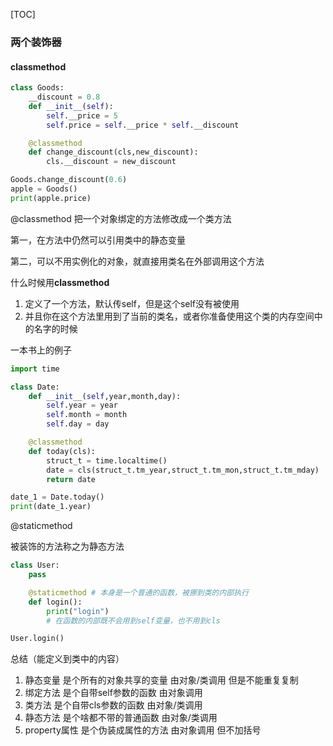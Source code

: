 [TOC]



### 两个装饰器

#### classmethod

```python
class Goods:
    __discount = 0.8
    def __init__(self):
        self.__price = 5
        self.price = self.__price * self.__discount

    @classmethod
    def change_discount(cls,new_discount):
        cls.__discount = new_discount

Goods.change_discount(0.6)
apple = Goods()
print(apple.price)

```

@classmethod 把一个对象绑定的方法修改成一个类方法

第一，在方法中仍然可以引用类中的静态变量

第二，可以不用实例化的对象，就直接用类名在外部调用这个方法

什么时候用**classmethod**

1. 定义了一个方法，默认传self，但是这个self没有被使用
2. 并且你在这个方法里用到了当前的类名，或者你准备使用这个类的内存空间中的名字的时候

一本书上的例子

```python
import time

class Date:
    def __init__(self,year,month,day):
        self.year = year
        self.month = month
        self.day = day

    @classmethod
    def today(cls):
        struct_t = time.localtime()
        date = cls(struct_t.tm_year,struct_t.tm_mon,struct_t.tm_mday)
        return date

date_1 = Date.today()
print(date_1.year)
```

@staticmethod

被装饰的方法称之为静态方法

```python
class User:
    pass

    @staticmethod # 本身是一个普通的函数，被挪到类的内部执行
    def login():
        print("login")
        # 在函数的内部既不会用到self变量，也不用到cls

User.login()
```

总结（能定义到类中的内容）

1. 静态变量             是个所有的对象共享的变量             由对象/类调用 但是不能重复复制
2. 绑定方法             是个自带self参数的函数                   由对象调用
3. 类方法                 是个自带cls参数的函数                    由对象/类调用
4. 静态方法             是个啥都不带的普通函数                 由对象/类调用
5. property属性       是个伪装成属性的方法                     由对象调用 但不加括号